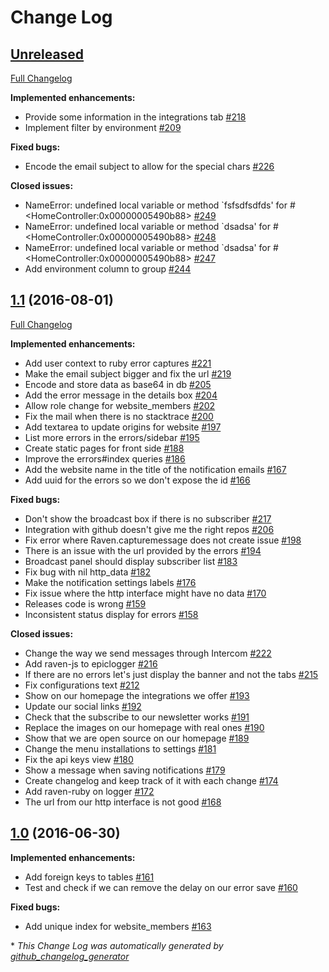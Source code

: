 # Change Log

## [Unreleased](https://github.com/EpicCoders/epiclogger/tree/HEAD)

[Full Changelog](https://github.com/EpicCoders/epiclogger/compare/1.1...HEAD)

**Implemented enhancements:**

- Provide some information in the integrations tab [\#218](https://github.com/EpicCoders/epiclogger/issues/218)
- Implement filter by environment [\#209](https://github.com/EpicCoders/epiclogger/issues/209)

**Fixed bugs:**

- Encode the email subject to allow for the special chars [\#226](https://github.com/EpicCoders/epiclogger/issues/226)

**Closed issues:**

- NameError: undefined local variable or method `fsfsdfsdfds' for \#\<HomeController:0x00000005490b88\> [\#249](https://github.com/EpicCoders/epiclogger/issues/249)
- NameError: undefined local variable or method `dsadsa' for \#\<HomeController:0x00000005490b88\> [\#248](https://github.com/EpicCoders/epiclogger/issues/248)
- NameError: undefined local variable or method `dsadsa' for \#\<HomeController:0x00000005490b88\> [\#247](https://github.com/EpicCoders/epiclogger/issues/247)
- Add environment column to group [\#244](https://github.com/EpicCoders/epiclogger/issues/244)

## [1.1](https://github.com/EpicCoders/epiclogger/tree/1.1) (2016-08-01)
[Full Changelog](https://github.com/EpicCoders/epiclogger/compare/1.0...1.1)

**Implemented enhancements:**

- Add user context to ruby error captures [\#221](https://github.com/EpicCoders/epiclogger/issues/221)
- Make the email subject bigger and fix the url [\#219](https://github.com/EpicCoders/epiclogger/issues/219)
- Encode and store data as base64 in db [\#205](https://github.com/EpicCoders/epiclogger/issues/205)
- Add the error message in the details box [\#204](https://github.com/EpicCoders/epiclogger/issues/204)
- Allow role change for website\_members [\#202](https://github.com/EpicCoders/epiclogger/issues/202)
- Fix the mail when there is no stacktrace [\#200](https://github.com/EpicCoders/epiclogger/issues/200)
- Add textarea to update origins for website [\#197](https://github.com/EpicCoders/epiclogger/issues/197)
- List more errors in the errors/sidebar [\#195](https://github.com/EpicCoders/epiclogger/issues/195)
- Create static pages for front side [\#188](https://github.com/EpicCoders/epiclogger/issues/188)
- Improve the errors\#index queries [\#186](https://github.com/EpicCoders/epiclogger/issues/186)
- Add the website name in the title of the notification emails [\#167](https://github.com/EpicCoders/epiclogger/issues/167)
- Add uuid for the errors so we don't expose the id [\#166](https://github.com/EpicCoders/epiclogger/issues/166)

**Fixed bugs:**

- Don't show the broadcast box if there is no subscriber [\#217](https://github.com/EpicCoders/epiclogger/issues/217)
- Integration with github doesn't give me the right repos [\#206](https://github.com/EpicCoders/epiclogger/issues/206)
- Fix error where Raven.capturemessage does not create issue [\#198](https://github.com/EpicCoders/epiclogger/issues/198)
- There is an issue with the url provided by the errors [\#194](https://github.com/EpicCoders/epiclogger/issues/194)
- Broadcast panel should display subscriber list [\#183](https://github.com/EpicCoders/epiclogger/issues/183)
- Fix bug with nil http\_data [\#182](https://github.com/EpicCoders/epiclogger/issues/182)
- Make the notification settings labels [\#176](https://github.com/EpicCoders/epiclogger/issues/176)
- Fix issue where the http interface might have no data [\#170](https://github.com/EpicCoders/epiclogger/issues/170)
- Releases code is wrong [\#159](https://github.com/EpicCoders/epiclogger/issues/159)
- Inconsistent status display for errors [\#158](https://github.com/EpicCoders/epiclogger/issues/158)

**Closed issues:**

- Change the way we send messages through Intercom [\#222](https://github.com/EpicCoders/epiclogger/issues/222)
- Add raven-js to epiclogger [\#216](https://github.com/EpicCoders/epiclogger/issues/216)
- If there are no errors let's just display the banner and not the tabs [\#215](https://github.com/EpicCoders/epiclogger/issues/215)
- Fix configurations text [\#212](https://github.com/EpicCoders/epiclogger/issues/212)
- Show on our homepage the integrations we offer [\#193](https://github.com/EpicCoders/epiclogger/issues/193)
- Update our social links [\#192](https://github.com/EpicCoders/epiclogger/issues/192)
- Check that the subscribe to our newsletter works [\#191](https://github.com/EpicCoders/epiclogger/issues/191)
- Replace the images on our homepage with real ones [\#190](https://github.com/EpicCoders/epiclogger/issues/190)
- Show that we are open source on our homepage [\#189](https://github.com/EpicCoders/epiclogger/issues/189)
- Change the menu installations to settings [\#181](https://github.com/EpicCoders/epiclogger/issues/181)
- Fix the api keys view [\#180](https://github.com/EpicCoders/epiclogger/issues/180)
- Show a message when saving notifications [\#179](https://github.com/EpicCoders/epiclogger/issues/179)
- Create changelog and keep track of it with each change [\#174](https://github.com/EpicCoders/epiclogger/issues/174)
- Add raven-ruby on logger [\#172](https://github.com/EpicCoders/epiclogger/issues/172)
- The url from our http interface is not good [\#168](https://github.com/EpicCoders/epiclogger/issues/168)

## [1.0](https://github.com/EpicCoders/epiclogger/tree/1.0) (2016-06-30)
**Implemented enhancements:**

- Add foreign keys to tables [\#161](https://github.com/EpicCoders/epiclogger/issues/161)
- Test and check if we can remove the delay on our error save [\#160](https://github.com/EpicCoders/epiclogger/issues/160)

**Fixed bugs:**

- Add unique index for website\_members [\#163](https://github.com/EpicCoders/epiclogger/issues/163)



\* *This Change Log was automatically generated by [github_changelog_generator](https://github.com/skywinder/Github-Changelog-Generator)*